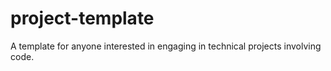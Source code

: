 # project-template
A template for anyone interested in engaging in technical projects involving code.
